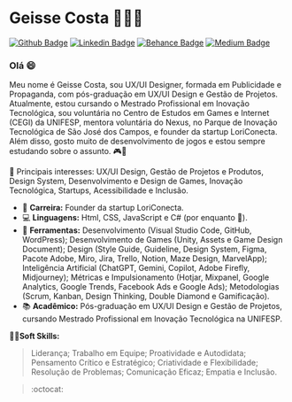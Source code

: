 # Geisse Costa 👩‍💻🚀
[![Github Badge](https://img.shields.io/badge/-Github-000?style=flat-square&logo=Github&logoColor=white&link=https://github.com/geisse-costa/)](https://github.com/geisse-costa/)
[![Linkedin Badge](https://img.shields.io/badge/-LinkedIn-blue?style=flat-square&logo=Linkedin&logoColor=white&link=https://www.linkedin.com/in/geisse-costa/)](https://www.linkedin.com/in/geisse-costa/)
[![Behance Badge](https://img.shields.io/badge/-Behance-blue?style=flat-square&logo=Behance&logoColor=white&link=https://www.behance.net/geissecosta)](https://www.behance.net/geissecosta)
[![Medium Badge](https://img.shields.io/badge/-Medium-black?style=flat-square&logo=Medium&logoColor=white&link=http://medium.com/geisse)](http://medium.com/geisse)

<h3> Olá 😄 </h3>
Meu nome é Geisse Costa, sou UX/UI Designer, formada em Publicidade e Propaganda, com pós-graduação em UX/UI Design e Gestão de Projetos. Atualmente, estou cursando o Mestrado Profissional em Inovação Tecnológica, sou voluntária no Centro de Estudos em Games e Internet (CEGI) da UNIFESP, mentora voluntária do Nexus, no Parque de Inovação Tecnológica de São José dos Campos, e founder da startup LoriConecta. Além disso, gosto muito de desenvolvimento de jogos e estou sempre estudando sobre o assunto. 🎮💜

<p></p>

💎 Principais interesses: UX/UI Design, Gestão de Projetos e Produtos, Design System, Desenvolvimento e Design de Games, Inovação Tecnológica, Startups, Acessibilidade e Inclusão.

- 🚀 **Carreira:** Founder da startup LoriConecta.
- 💻 **Linguagens:** Html, CSS, JavaScript e C# (por enquanto 🧐).
- 🎨 **Ferramentas:** Desenvolvimento (Visual Studio Code, GitHub, WordPress); Desenvolvimento de Games (Unity, Assets e Game Design Document); Design (Style Guide, Guideline, Design System, Figma, Pacote Adobe, Miro, Jira, Trello, Notion, Maze Design, MarvelApp); Inteligência Artificial (ChatGPT, Gemini, Copilot, Adobe Firefly, Midjourney); Métricas e Impulsionamento (Hotjar, Mixpanel, Google Analytics, Google Trends, Facebook Ads e Google Ads); Metodologias (Scrum, Kanban, Design Thinking, Double Diamond e Gamificação).
- 📚 **Acadêmico:** Pós-graduação em UX/UI Design e Gestão de Projetos, cursando Mestrado Profissional em Inovação Tecnológica na UNIFESP.

🧑‍💻**Soft Skills:**
> Liderança;
> Trabalho em Equipe;
> Proatividade e Autodidata;
> Pensamento Crítico e Estratégico;
> Criatividade e Flexibilidade;
> Resolução de Problemas;
> Comunicação Eficaz;
> Empatia e Inclusão.

> :octocat:


